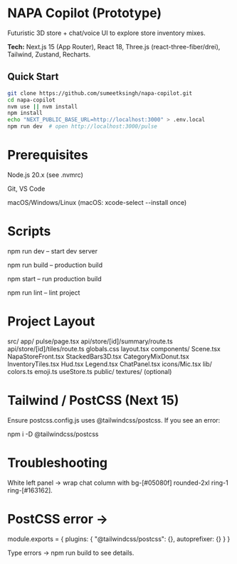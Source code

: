 # NAPA Copilot (Prototype)

Futuristic 3D store + chat/voice UI to explore store inventory mixes.

**Tech:** Next.js 15 (App Router), React 18, Three.js (react-three-fiber/drei), Tailwind, Zustand, Recharts.

## Quick Start
```bash
git clone https://github.com/sumeetksingh/napa-copilot.git
cd napa-copilot
nvm use || nvm install
npm install
echo "NEXT_PUBLIC_BASE_URL=http://localhost:3000" > .env.local
npm run dev  # open http://localhost:3000/pulse
```

# Prerequisites

Node.js 20.x (see .nvmrc)

Git, VS Code

macOS/Windows/Linux (macOS: xcode-select --install once)

# Scripts

npm run dev – start dev server

npm run build – production build

npm start – run production build

npm run lint – lint project

# Project Layout
src/
  app/
    pulse/page.tsx
    api/store/[id]/summary/route.ts
    api/store/[id]/tiles/route.ts
    globals.css  layout.tsx
  components/
    Scene.tsx  NapaStoreFront.tsx  StackedBars3D.tsx
    CategoryMixDonut.tsx  InventoryTiles.tsx
    Hud.tsx  Legend.tsx  ChatPanel.tsx
    icons/Mic.tsx
  lib/
    colors.ts  emoji.ts  useStore.ts
public/
  textures/ (optional)

# Tailwind / PostCSS (Next 15)

Ensure postcss.config.js uses @tailwindcss/postcss.
If you see an error:

npm i -D @tailwindcss/postcss

# Troubleshooting

White left panel → wrap chat column with bg-[#05080f] rounded-2xl ring-1 ring-[#163162].

# PostCSS error →

module.exports = { plugins: { "@tailwindcss/postcss": {}, autoprefixer: {} } }


Type errors → npm run build to see details.

